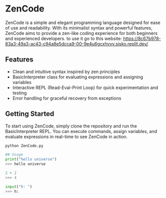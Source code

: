 # ZenCode

ZenCode is a simple and elegant programming language designed for ease of use and readability. With its minimalist syntax and powerful features, ZenCode aims to provide a zen-like coding experience for both beginners and experienced developers.
to use it go to this website: https://8c67b978-83a3-49a3-ac43-c94a8e5dcca9-00-9e4u6gcxhvvv.sisko.replit.dev/
## Features
- Clean and intuitive syntax inspired by zen principles
- BasicInterpreter class for evaluating expressions and assigning variables
- Interactive REPL (Read-Eval-Print Loop) for quick experimentation and testing
- Error handling for graceful recovery from exceptions

## Getting Started
To start using ZenCode, simply clone the repository and run the BasicInterpreter REPL. You can execute commands, assign variables, and evaluate expressions in real-time to see ZenCode in action.

```python
python ZenCode.py

## Usage
print("hello universe")
>>> hello universe

2 + 2
>>> 4

input("h: ")
>>> h: 
